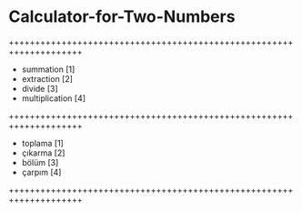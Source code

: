 # Calculator-for-Two-Numbers

++++++++++++++++++++++++++++++++++++++++++++++++++++++++++++++++++++

+ summation [1]
+ extraction [2]
+ divide [3]
+ multiplication [4]

++++++++++++++++++++++++++++++++++++++++++++++++++++++++++++++++++++

+ toplama [1]
+ çıkarma [2]
+ bölüm [3]
+ çarpım [4]

++++++++++++++++++++++++++++++++++++++++++++++++++++++++++++++++++++
